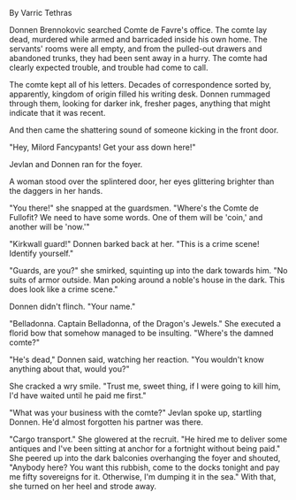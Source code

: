 By Varric Tethras

Donnen Brennokovic searched Comte de Favre's office. The comte lay dead, murdered while armed and barricaded inside his own home. The servants' rooms were all empty, and from the pulled-out drawers and abandoned trunks, they had been sent away in a hurry. The comte had clearly expected trouble, and trouble had come to call.

The comte kept all of his letters. Decades of correspondence sorted by, apparently, kingdom of origin filled his writing desk. Donnen rummaged through them, looking for darker ink, fresher pages, anything that might indicate that it was recent.

And then came the shattering sound of someone kicking in the front door.

"Hey, Milord Fancypants! Get your ass down here!"

Jevlan and Donnen ran for the foyer.

A woman stood over the splintered door, her eyes glittering brighter than the daggers in her hands.

"You there!" she snapped at the guardsmen. "Where's the Comte de Fullofit? We need to have some words. One of them will be 'coin,' and another will be 'now.'"

"Kirkwall guard!" Donnen barked back at her. "This is a crime scene! Identify yourself."

"Guards, are you?" she smirked, squinting up into the dark towards him. "No suits of armor outside. Man poking around a noble's house in the dark. This does look like a crime scene."

Donnen didn't flinch. "Your name."

"Belladonna. Captain Belladonna, of the Dragon's Jewels." She executed a florid bow that somehow managed to be insulting. "Where's the damned comte?"

"He's dead," Donnen said, watching her reaction. "You wouldn't know anything about that, would you?"

She cracked a wry smile. "Trust me, sweet thing, if I were going to kill him, I'd have waited until he paid me first."

"What was your business with the comte?" Jevlan spoke up, startling Donnen. He'd almost forgotten his partner was there.

"Cargo transport." She glowered at the recruit. "He hired me to deliver some antiques and I've been sitting at anchor for a fortnight without being paid." She peered up into the dark balconies overhanging the foyer and shouted, "Anybody here? You want this rubbish, come to the docks tonight and pay me fifty sovereigns for it. Otherwise, I'm dumping it in the sea." With that, she turned on her heel and strode away.
